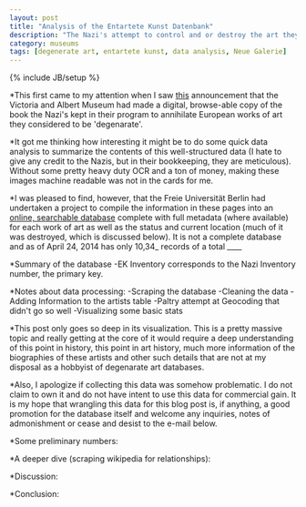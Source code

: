 ```yaml
---
layout: post
title: "Analysis of the Entartete Kunst Datenbank"
description: "The Nazi's attempt to control and or destroy the art they found to be degenarte resulted in a very meticulous documentation of that artwork. The Freie Universität Berlin has undertaken the process of turning the Nazi bookkeeping into a publically accessible database. I took a pass at collecting that data into a workable form and visualizing it. This is in edition to having visited the Neue Galeries exhibitio n of some of those recovered works."
category: museums
tags: [degenerate art, entartete kunst, data analysis, Neue Galerie]
---
```

{% include JB/setup %}

*This first came to my attention when I saw [this](http://www.vam.ac.uk/content/articles/e/entartete-kunst/) announcement that the Victoria and Albert Museum had made a digital, browse-able copy of the book the Nazi's kept in their program to annihilate European works of art they considered to be 'degenarate'.

*It got me thinking how interesting it might be to do some quick data analysis to summarize the contents of this well-structured data (I hate to give any credit to the Nazis, but in their bookkeeping, they are meticulous). Without some pretty heavy duty OCR and a ton of money, making these images machine readable was not in the cards for me.

*I was pleased to find, however, that the Freie Universität Berlin had undertaken a project to compile the information in these pages into an [online, searchable database](http://www.geschkult.fu-berlin.de/en/e/db_entart_kunst/datenbank/index.html) complete with full metadata (where available) for each work of art as well as the status and current location (much of it was destroyed, which is discussed below). It is not a complete database and as of April 24, 2014 has only 10,34_ records of a total ____

*Summary of the database
  -EK Inventory corresponds to the Nazi Inventory number, the primary key.

*Notes about data processing:
  -Scraping the database
  -Cleaning the data
  -Adding Information to the artists table
  -Paltry attempt at Geocoding that didn't go so well
  -Visualizing some basic stats

*This post only goes so deep in its visualization. This is a pretty massive topic and really getting at the core of it would require a deep understanding of this point in history, this point in art history, much more information of the biographies of these artists and other such details that are not at my disposal as a hobbyist of degenarate art databases.

*Also, I apologize if collecting this data was somehow problematic. I do not claim to own it and do not have intent to use this data for commercial gain. It is my hope that wrangling this data for this blog post is, if anything, a good promotion for the database itself and welcome any inquiries, notes of admonishment or cease and desist to the e-mail below.

*Some preliminary numbers:

*A deeper dive (scraping wikipedia for relationships):

*Discussion:

*Conclusion:
